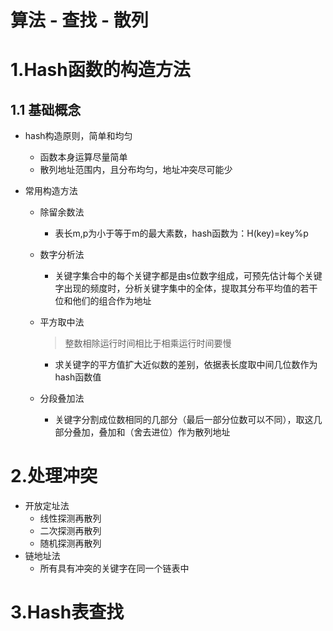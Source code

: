 # 算法 - 查找 - 散列

# 1.Hash函数的构造方法

## 1.1 基础概念

- hash构造原则，简单和均匀

  - 函数本身运算尽量简单
  - 散列地址范围内，且分布均匀，地址冲突尽可能少

- 常用构造方法

  - 除留余数法

    - 表长m,p为小于等于m的最大素数，hash函数为：H(key)=key%p

  - 数字分析法

    - 关键字集合中的每个关键字都是由s位数字组成，可预先估计每个关键字出现的频度时，分析关键字集中的全体，提取其分布平均值的若干位和他们的组合作为地址

  - 平方取中法

    > 整数相除运行时间相比于相乘运行时间要慢

    - 求关键字的平方值扩大近似数的差别，依据表长度取中间几位数作为hash函数值

  - 分段叠加法

    - 关键字分割成位数相同的几部分（最后一部分位数可以不同），取这几部分叠加，叠加和（舍去进位）作为散列地址

# 2.处理冲突

- 开放定址法
  - 线性探测再散列
  - 二次探测再散列
  - 随机探测再散列
- 链地址法
  - 所有具有冲突的关键字在同一个链表中

# 3.Hash表查找